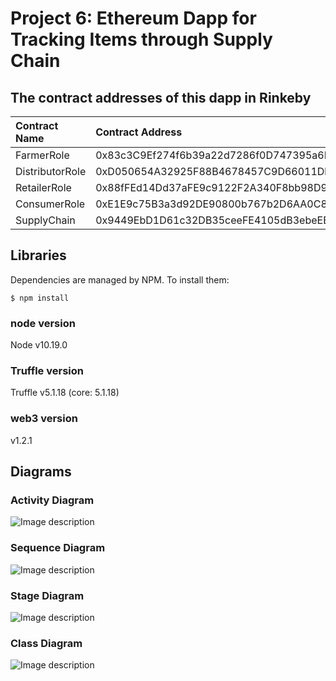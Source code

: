 # Project 6: Ethereum Dapp for Tracking Items through Supply Chain

## The contract addresses of this dapp in Rinkeby

| Contract Name | Contract Address|
|:--------------|:----------------|
|FarmerRole|0x83c3C9Ef274f6b39a22d7286f0D747395a6D958c|
|DistributorRole|0xD050654A32925F88B4678457C9D66011Db2E5DDd|
|RetailerRole|0x88fFEd14Dd37aFE9c9122F2A340F8bb98D9C73a4|
|ConsumerRole|0xE1E9c75B3a3d92DE90800b767b2D6AA0C8402853|
|SupplyChain|0x9449EbD1D61c32DB35ceeFE4105dB3ebeEE8D123|


## Libraries
Dependencies are managed by NPM. To install them:
```
$ npm install
```

### node version
Node v10.19.0

### Truffle version
Truffle v5.1.18 (core: 5.1.18)

### web3 version
v1.2.1


## Diagrams
### Activity Diagram
![Image description](https://github.com/dramagods/nd1309/blob/master/project6_supply_chain/diagrams/Supply%20Chain%20Activity%20Diagram.png)

### Sequence Diagram
![Image description](https://github.com/dramagods/nd1309/blob/master/project6_supply_chain/diagrams/Supply%20Chain%20Sequence%20Diagram.png)

### Stage Diagram
![Image description](https://github.com/dramagods/nd1309/blob/master/project6_supply_chain/diagrams/Supply%20Change%20State%20Diagram.png)

### Class Diagram
![Image description](https://github.com/dramagods/nd1309/blob/master/project6_supply_chain/diagrams/Supply%20Chain%20Data%20Model%20Class%20Diagram.png)
